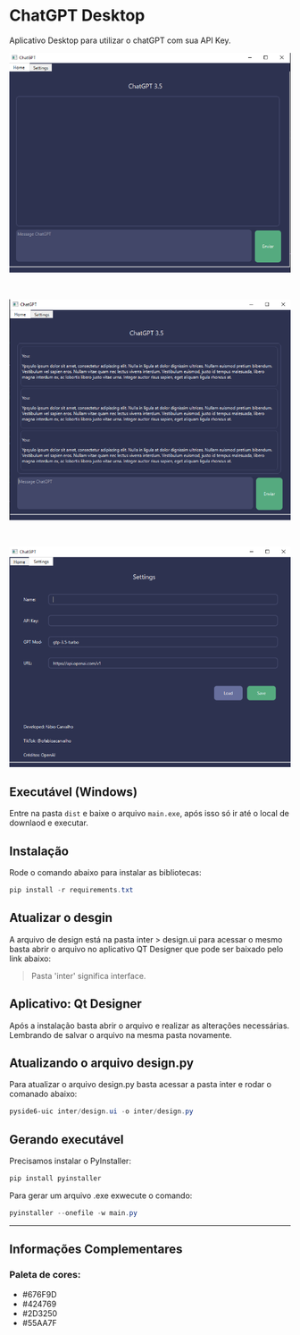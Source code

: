 # ChatGPT Desktop

Aplicativo Desktop para utilizar o chatGPT com sua API Key.

![alt text](image.png)

<br>

![alt text](image-2.png)

<br>

![alt text](image-1.png)

## Executável (Windows)

Entre na pasta `dist` e baixe o arquivo `main.exe`, após isso só ir até o local de downlaod e executar.

## Instalação
Rode o comando abaixo para instalar as bibliotecas:

```powershell
pip install -r requirements.txt
```
## Atualizar o desgin
A arquivo de design está na pasta inter > design.ui para acessar o mesmo basta abrir o arquivo no aplicativo QT Designer que pode ser baixado pelo link abaixo:

> Pasta 'inter' significa interface.

## Aplicativo: Qt Designer

Após a instalação basta abrir o arquivo e realizar as alterações necessárias. Lembrando de salvar o arquivo na mesma pasta novamente.

## Atualizando o arquivo design.py

Para atualizar o arquivo design.py basta acessar a pasta inter e rodar o comanado abaixo:

```powershell
pyside6-uic inter/design.ui -o inter/design.py
```

## Gerando executável
Precisamos instalar o PyInstaller:

```powershell
pip install pyinstaller
```

Para gerar um arquivo .exe exwecute o comando:

```powershell
pyinstaller --onefile -w main.py
```

---

## Informações Complementares

### Paleta de cores:

- #676F9D
- #424769
- #2D3250
- #55AA7F